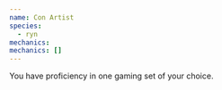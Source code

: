 ```yaml
---
name: Con Artist
species:
  - ryn
mechanics:
mechanics: []
---
```

You have proficiency in one gaming set of your choice.
